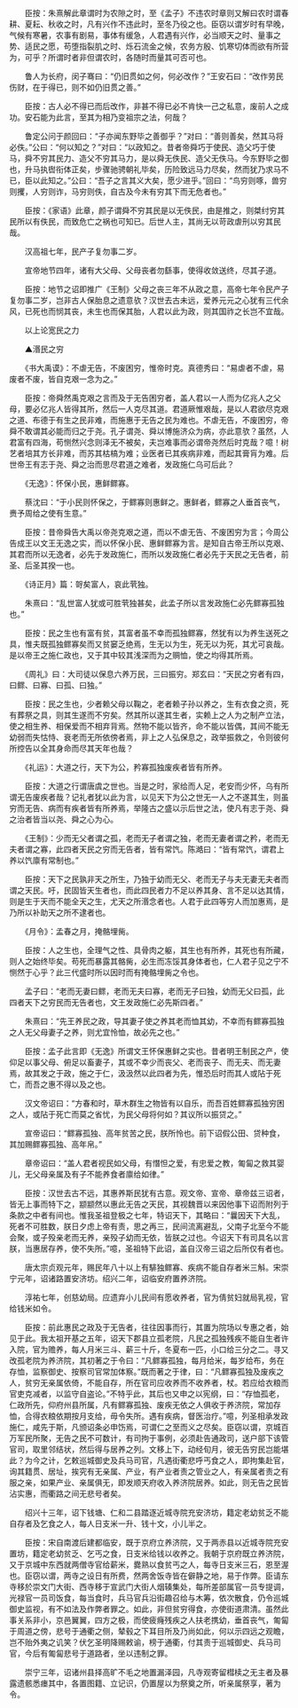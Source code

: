 <!-- { "loadSidebar": true } -->
　　臣按：朱熹解此章谓时为农隙之时，至《孟子》不违农时章则又解曰农时谓春耕、夏耘、秋收之时，凡有兴作不违此时，至冬乃役之也。臣窃以谓岁时有早晚，气候有寒暑，农事有剧易，事体有缓急，人君遇有兴作，必当顺天之时、量事之势、适民之愿，苟堕指裂肌之时、烁石流金之候，农务方殷、饥寒切体而欲有所营为，可乎？所谓时者非但谓农时，各随时而量其可否可也。

　　鲁人为长府，闵子骞曰：“仍旧贯如之何，何必改作？”王安石曰：“改作劳民伤财，在于得已，则不如仍旧贯之善。”

　　臣按：古人必不得已而后改作，非甚不得已必不肯快一己之私意，废前人之成功。安石能为此言，至其为相乃变祖宗之法，何哉？

　　鲁定公问于颜回曰：“子亦闻东野毕之善御乎？”对曰：“善则善矣，然其马将必佚。”公曰：“何以知之？”对曰：“以政知之。昔者帝舜巧于使民、造父巧于使马，舜不穷其民力、造父不穷其马力，是以舜无佚民、造父无佚马。今东野毕之御也，升马执辔衔体正矣，步骤驰骋朝礼毕矣，历险致远马力尽矣，然而犹乃求马不已，臣以此知之。”公曰：“吾子之言其义大矣，愿少进乎。”回曰：“鸟穷则啄，兽穷则攫，人穷则诈，马穷则佚，自古及今未有穷其下而无危者也。”

　　臣按：《家语》此章，颜子谓舜不穷其民是以无佚民，由是推之，则桀纣穷其民所以有佚民，而致危亡之祸也可知已。后世人主，其尚无以苛政虐刑以穷其民哉。

　　汉高祖七年，民产子复勿事二岁。

　　宣帝地节四年，诸有大父母、父母丧者勿繇事，使得收敛送终，尽其子道。

　　臣按：地节之诏即推广《王制》父母之丧三年不从政之意，高帝七年令民产子复勿事二岁，岂非古人保胎息之遗意欤？汉世去古未远，爱养元元之心犹有三代余风，已死也而悯其丧，未生也而保其胎，人君以此为政，则其国祚之长岂不宜哉。

　　以上论宽民之力

　　▲湣民之穷

　　《书大禹谟》：不虐无告，不废困穷，惟帝时克。真德秀曰：“易虐者不虐，易废者不废，皆自克艰一念为之。”

　　臣按：帝舜然禹克艰之言而及于无告困穷者，盖人君以一人而为亿兆人之父母，要必亿兆人皆得其所，然后一人克尽其道。君道厥惟艰哉，是以人君欲尽克艰之道、布德于有生之民非难，而施惠于无告之民为难也。不虐无告，不废困穷，帝舜不敢谓其必能而归之于尧。孔子谓尧、舜以博施济众为病，亦此意欤？虽然，人君富有四海，苟恻然兴念则泽无不被矣，夫岂难事而必谓帝尧然后时克哉？噫！树艺者培其方长非难，而苏其枯槁为难；业医者已其疾病非难，而起其膏肓为难。后世帝王有志于尧、舜之治而思尽君道之难者，发政施仁乌可后此？

　　《无逸》：怀保小民，惠鲜鳏寡。

　　蔡沈曰：“于小民则怀保之，于鳏寡则惠鲜之。惠鲜者，鳏寡之人垂首丧气，赉予周给之使有生意。”

　　臣按：昔帝舜告大禹以帝尧克艰之道，而以不虐无告、不废困穷为言；今周公告成王以文王无逸之实，而以怀保小民、惠鲜鳏寡为言。是知自古帝王所以克艰、其君而所以无逸者，必先于发政施仁，而所以发政施仁者必先于天民之无告者，前圣、后圣其揆一也。

　　《诗正月》篇：哿矣富人，哀此茕独。

　　朱熹曰：“乱世富人犹或可胜茕独甚矣，此孟子所以言发政施仁必先鳏寡孤独也。”

　　臣按：民之生也有富有贫，其富者虽不幸而孤独鳏寡，然犹有以为养生送死之具，惟夫既孤独鳏寡矣而又贫窭乏绝焉，生无以为生，死无以为死，其尤可哀哉。是以帝王之施仁政也，又于其中较其浅深而为之赒恤，使之均得其所焉。

　　《周礼》曰：大司徒以保息六养万民，三曰振穷。郑玄曰：“天民之穷者有四，曰鳏、曰寡、曰孤、曰独。”

　　臣按：民之生也，少者赖父母以鞠之，老者赖子孙以养之，生有衣食之资，死有葬祭之具，则其生遂而不穷矣。然其所以遂其生者，实赖上之人为之制产立法，使之相生养、相保爱而不相弃背焉。然物不能以皆齐，命不能以皆偶，其间不能无幼弱而失怙恃、衰老而无所依傍者焉，非上之人弘保息之，政举振救之，令则彼何所控告以全其身命而尽其天年也哉？

　　《礼运》：大道之行，天下为公，矜寡孤独废疾者皆有所养。

　　臣按：大道之行谓唐虞之世也。当是之时，家给而人足，老安而少怀，乌有所谓无告废疾者哉？记礼者犹以此为言，以见天下为公之世无一人之不遂其生，则虽穷而无告、病而有疾者皆有所养焉，举隆古之盛以示后世之法，使凡有志于尧、舜之治者皆当以尧、舜之心为心。

　　《王制》：少而无父者谓之孤，老而无子者谓之独，老而无妻者谓之矜，老而无夫者谓之寡，此四者天民之穷而无告者，皆有常饩。陈澔曰：“皆有常饩，谓君上养以饩廪有常制也。”

　　臣按：天下之民孰非天之所生，乃独于幼而无父、老而无子与夫无妻无夫者而谓之天民。吁，民固皆天生者也，而此四民者力不足以养其身、言不足以达其情，则是生于天而不能全天之生，尤天之所湣念者也。人君于此四等穷人而加惠焉，是乃所以补助天之所不逮者也。

　　《月令》：孟春之月，掩骼埋胔。

　　臣按：人之生也，全理气之性、具骨肉之躯，其生也有所养，其死也有所藏，则人之始终毕矣。苟死而暴露其骼胔，必生而冻馁其身体者也，仁人君子见之宁不恻然于心乎？此三代盛时所以因时而有掩骼埋胔之令也。

　　孟子曰：“老而无妻曰鳏，老而无夫曰寡，老而无子曰独，幼而无父曰孤，此四者天下之穷民而无告者也，文王发政施仁必先斯四者。”

　　朱熹曰：“先王养民之政，导其妻子使之养其老而恤其幼，不幸而有鳏寡孤独之人无父母妻子之养，则尤宜怜恤，故必先之也。”

　　臣按：孟子此言即《无逸》所谓文王怀保惠鲜之实也。昔者明王制民之产，使仰足以事父母、俯足以畜妻子，其或不幸少而丧父、老而丧子、而无夫、而无妻焉，故其发之于政，施之于仁，汲汲然以此四者为先，惟恐后时而其人或阽于死亡，而吾之惠不得以及之也。

　　汉文帝诏曰：“方春和时，草木群生之物皆有以自乐，而吾百姓鳏寡孤独穷困之人，或阽于死亡而莫之省忧，为民父母将何如？其议所以振贷之。”

　　宣帝诏曰：“鳏寡孤独、高年贫苦之民，朕所怜也。前下诏假公田、贷种食，其加赐鳏寡孤独、高年帛。”

　　章帝诏曰：“盖人君者视民如父母，有憯怛之爱，有忠爱之教，匍匐之救其婴儿，无父母亲属及有子不能养食者廪给如律。”

　　臣按：汉世去古不远，其惠养斯民犹有古意。观文帝、宣帝、章帝兹三诏者，皆无上事而特下之，颛颛然以惠此无告之天民，其视魏晋以来因他事下诏而附列于条款之中者有间也。惟我圣祖登极之七年，特诏天下，其略曰：“曩因天下大乱，死者不可胜数，朕日夕虑上帝有责，思之再三，民间流离避乱，父南子北至今不能会聚，或子殁亲老而无养，亲殁子幼而无依，皆朕之过也。今诏天下有司具名以言朕，当惠居存养，使不失所。”噫，圣祖特下此诏，盖自汉帝三诏之后所仅有者也。

　　唐太宗贞观元年，赐民年八十以上有騑独鳏寡、疾病不能自存者米三斛。宋崇宁元年，诏诸路置安济坊。绍兴二年，诏临安府置养济院。

　　淳祐七年，创慈幼局。应遗弃小儿民间有愿收养者，官为倩贫妇就局乳视，官给钱米如令。

　　臣按：前此惠民之政及于无告者，往往因事而行，其置为院场以专惠之者，始见于此。我太祖开基之五年，诏天下郡县立孤老院，凡民之孤独残疾不能自生者许入院，官为赡养，每人月米三斗、薪三十斤，冬夏布一匹，小口给三分之二。寻又改孤老院为养济院，其初著之于令曰：“凡鳏寡孤独，每月给米，每岁给布，务在存恤，监察御史、按察司官常加体察。”既而著之于律，曰：“凡鳏寡孤独及废疾之人，贫穷无亲属依倚，不能自存，所在官司应收养而不收养者，杖。若应给衣粮而官吏克减者，以监守自盗论。”不特乎此，其后也又申之以宪纲，曰：“存恤孤老，仁政所先，仰府州县所属，凡有鳏寡孤独、废疾无依之人俱收于养济院，常加存恤，合得衣粮依期按月支给，毋令失所。遇有疾病，督医治疗。”噫，列圣相承发政施仁，咸先于斯，凡颁诏条必申饬焉，可谓仁之至而义之尽矣。臣窃以谓，京城百万军民所聚，无告之民不可数计，有司拘于事例，必须赴告通政司，送户部下该管官司，取里邻结状，然后得与居养之列。文移上下，动经旬月，彼无告穷民岂能堪此？为今之计，乞敕巡城御史及兵马司官，凡遇街衢悲呼丐食之人，即拘集赴官，询其籍贯、居址，挨究有无亲属、产业，有产业者责之管业之人，有亲属者责之有服之亲，如果产业、亲属俱无，即发顺天府收入养济院居养。如此，则无告之民皆沾实惠，而衢路之间无悲号者矣。

　　绍兴十三年，诏下钱塘、仁和二县踏逐近城寺院充安济坊，籍定老幼贫乏不能自存者及乞食之人，每人日支米一升、钱十文，小儿半之。

　　臣按：宋自南渡后建都临安，既于京府立养济院，又于两赤县以近城寺院充安置坊，籍定老幼贫乏、乞丐之食，日支米给钱以收养之。我朝于京府既立养济院，又于京城中东西就两僧寺官给薪米，爨熟以食贫丐之人，每寺日支米三石，恩至渥也。臣窃以谓，两寺之设日有所费，然两舍饭寺皆在僻静之地，易于作弊。臣请东寺移於崇文门大街、西寺移于宣武门大街人烟辏集处，每所差部属官一员专提调，光禄官一员司饭食，每当食时，兵马官兵沿街趣召给与木筹，依次散食，仍令巡城御史监视，有不如法及作弊者罪之。如此，非但贫穷得食，亦使街道肃清。虽然此事关系非小，京邑翼翼，四方之极，而使疲癃残疾之人扶老携幼，垂首丧气，匍匐于周道之傍，悲号于通衢之侧，辇毂之下耳目所及乃尚如此，何以示四远之观瞻，岂不贻外夷之讥笑？伏乞圣明降赐敕谕，榜于通衢，付其责于巡城御史、兵马司官，今后有匍匐悲号于道路者，坐以违制之罪。

　　崇宁三年，诏诸州县择高旷不毛之地置漏泽园，凡寺观寄留槥椟之无主者及暴露遗骸悉瘗其中，各置图籍、立记识，仍置屋以为祭奠之所，听亲属祭享，著为令。

